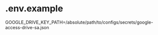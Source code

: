 
# .env.example
GOOGLE_DRIVE_KEY_PATH=/absolute/path/to/configs/secrets/google-access-drive-sa.json
